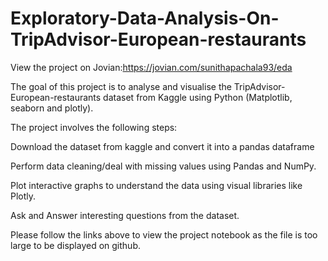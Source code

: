 # Exploratory-Data-Analysis-On-TripAdvisor-European-restaurants

View the project on Jovian:https://jovian.com/sunithapachala93/eda

The goal of this project is to analyse and visualise the TripAdvisor-European-restaurants dataset from Kaggle using Python (Matplotlib, seaborn and plotly).

The project involves the following steps:


Download the  dataset from kaggle and convert it into a pandas dataframe

Perform data cleaning/deal with missing values using Pandas and NumPy.

Plot interactive graphs to understand the data using visual libraries like Plotly.

Ask and Answer interesting questions from the dataset.

Please follow the links above to view the project notebook as the file is too large to be displayed on github.
